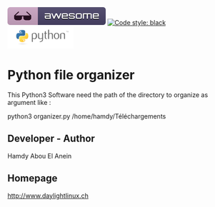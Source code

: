 ![Awesome](awesome.svg) [![Code style: black](https://img.shields.io/badge/code%20style-black-000000.svg)](https://github.com/psf/black) ![Python](python.png)  

# Python file organizer


This Python3 Software need the path of the directory to organize as argument like :     

python3 organizer.py /home/hamdy/Téléchargements 


## Developer - Author

Hamdy Abou El Anein

## Homepage

http://www.daylightlinux.ch 
